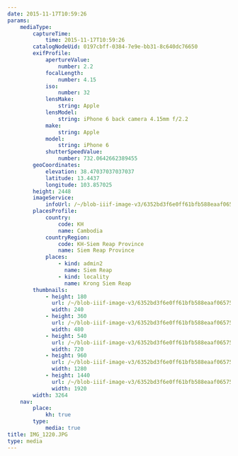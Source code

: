 ```yaml
---
date: 2015-11-17T10:59:26
params:
    mediaType:
        captureTime:
            time: 2015-11-17T10:59:26
        catalogNodeUid: 0197cbff-0384-7e9e-bb31-8c640dc76650
        exifProfile:
            apertureValue:
                number: 2.2
            focalLength:
                number: 4.15
            iso:
                number: 32
            lensMake:
                string: Apple
            lensModel:
                string: iPhone 6 back camera 4.15mm f/2.2
            make:
                string: Apple
            model:
                string: iPhone 6
            shutterSpeedValue:
                number: 732.0642662389455
        geoCoordinates:
            elevation: 38.47037037037037
            latitude: 13.4437
            longitude: 103.857025
        height: 2448
        imageService:
            infoUrl: /~/blob-iiif-image-v3/6352bd3f6e0ff61bfb588eaaf065758bcc667189d7587def4e5ab3fdb310c2c4/info.json
        placesProfile:
            country:
                code: KH
                name: Cambodia
            countryRegion:
                code: KH-Siem Reap Province
                name: Siem Reap Province
            places:
                - kind: admin2
                  name: Siem Reap
                - kind: locality
                  name: Krong Siem Reap
        thumbnails:
            - height: 180
              url: /~/blob-iiif-image-v3/6352bd3f6e0ff61bfb588eaaf065758bcc667189d7587def4e5ab3fdb310c2c4/full/240%2C180/0/default.jpg
              width: 240
            - height: 360
              url: /~/blob-iiif-image-v3/6352bd3f6e0ff61bfb588eaaf065758bcc667189d7587def4e5ab3fdb310c2c4/full/480%2C360/0/default.jpg
              width: 480
            - height: 540
              url: /~/blob-iiif-image-v3/6352bd3f6e0ff61bfb588eaaf065758bcc667189d7587def4e5ab3fdb310c2c4/full/720%2C540/0/default.jpg
              width: 720
            - height: 960
              url: /~/blob-iiif-image-v3/6352bd3f6e0ff61bfb588eaaf065758bcc667189d7587def4e5ab3fdb310c2c4/full/1280%2C960/0/default.jpg
              width: 1280
            - height: 1440
              url: /~/blob-iiif-image-v3/6352bd3f6e0ff61bfb588eaaf065758bcc667189d7587def4e5ab3fdb310c2c4/full/1920%2C1440/0/default.jpg
              width: 1920
        width: 3264
    nav:
        place:
            kh: true
        type:
            media: true
title: IMG_1220.JPG
type: media
---
```

